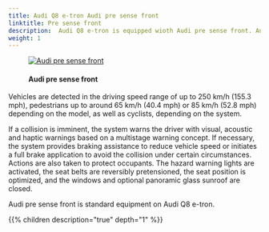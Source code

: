 ```yaml
---
title: Audi Q8 e-tron Audi pre sense front 
linktitle: Pre sense front
description:  Audi Q8 e-tron is equipped wioth Audi pre sense front. Audi pre sense front utilize the data of radar sensors and/or the front camera, depending on the car model, to compute the probability of a collision. Within the limitations of the system, it warns of collision threats and initiates braking at specific vehicle speeds.
weight: 1
---
```


<!-- markdownlint-disable MD033 -->
<figure>
    <a href="https://media.electrichasgoneaudi.net/multimedia/models/e-tron/technology/drivingassistance/presensefront/presencefront.jpg">
        <img src="https://media.electrichasgoneaudi.net/multimedia/models/e-tron/technology/drivingassistance/presensefront/presencefronts.jpg"
        alt="Audi pre sense front" title="Audi pre sense front">
    </a>
    <figcaption><h4>Audi pre sense front</h4></figcaption>
</figure>

 Vehicles are detected in the driving speed range of up to 250 km/h (155.3 mph), pedestrians up to around 65 km/h (40.4 mph) or 85 km/h (52.8 mph) depending on the model, as well as cyclists, depending on the system.

If a collision is imminent, the system warns the driver with visual, acoustic and haptic warnings based on a multistage warning concept. If necessary, the system provides braking assistance to reduce vehicle speed or initiates a full brake application to avoid the collision under certain circumstances. Actions are also taken to protect occupants. The hazard warning lights are activated, the seat belts are reversibly pretensioned, the seat position is optimized, and the windows and optional panoramic glass sunroof are closed.

Audi pre sense front is standard equipment on Audi Q8 e-tron.

{{% children description="true" depth="1" %}}
